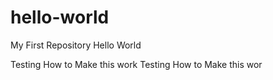 # hello-world
My First Repository Hello World

Testing How to Make this work
Testing How to Make this wor
